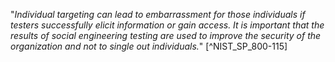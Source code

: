 "*Individual targeting can lead to embarrassment for those individuals if testers successfully elicit information or gain access. It is important that the results of social engineering testing are used to improve the security of the organization and not to single out individuals.*" [^NIST_SP_800-115]

